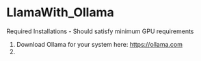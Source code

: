 # LlamaWith_Ollama

Required Installations - Should satisfy minimum GPU requirements
1. Download Ollama for your system here: https://ollama.com
2. 
